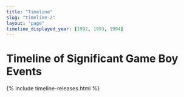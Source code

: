 ```yaml
---
title: "Timeline"
slug: "timeline-2"
layout: "page"
timeline_displayed_year: [1992, 1993, 1994]
---
```

# Timeline of Significant Game Boy Events

{% include timeline-releases.html %}